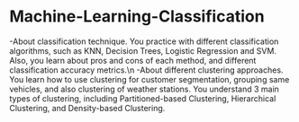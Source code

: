 # Machine-Learning-Classification
-About classification technique. You practice with different classification algorithms, such as KNN, Decision Trees, Logistic Regression and SVM. Also, you learn about pros and cons of each method, and different classification accuracy metrics.\n
-About different clustering approaches. You learn how to use clustering for customer segmentation, grouping same vehicles, and also clustering of weather stations. You understand 3 main types of clustering, including Partitioned-based Clustering, Hierarchical Clustering, and Density-based Clustering.
